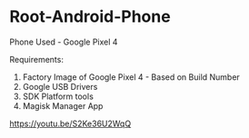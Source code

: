 # Root-Android-Phone

Phone Used - Google Pixel 4

Requirements:
1. Factory Image of Google Pixel 4 - Based on Build Number
2. Google USB Drivers
3. SDK Platform tools
4. Magisk Manager App


https://youtu.be/S2Ke36U2WqQ
